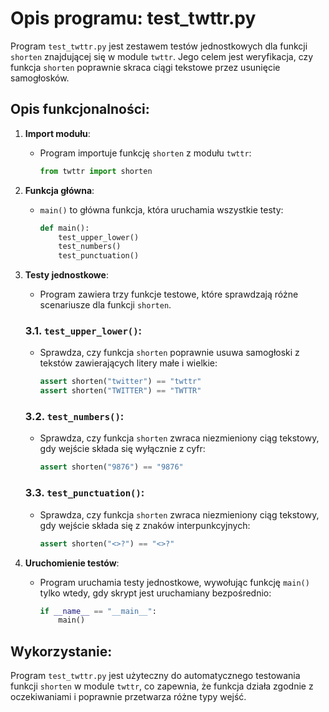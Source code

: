 # Opis programu: test_twttr.py

Program `test_twttr.py` jest zestawem testów jednostkowych dla funkcji `shorten` znajdującej się w module `twttr`. Jego celem jest weryfikacja, czy funkcja `shorten` poprawnie skraca ciągi tekstowe przez usunięcie samogłosków.

## Opis funkcjonalności:

1. **Import modułu**:
   - Program importuje funkcję `shorten` z modułu `twttr`:
     ```python
     from twttr import shorten
     ```

2. **Funkcja główna**:
   - `main()` to główna funkcja, która uruchamia wszystkie testy:
     ```python
     def main():
         test_upper_lower()
         test_numbers()
         test_punctuation()
     ```

3. **Testy jednostkowe**:
   - Program zawiera trzy funkcje testowe, które sprawdzają różne scenariusze dla funkcji `shorten`.

   ### 3.1. `test_upper_lower()`:
   - Sprawdza, czy funkcja `shorten` poprawnie usuwa samogłoski z tekstów zawierających litery małe i wielkie:
     ```python
     assert shorten("twitter") == "twttr"
     assert shorten("TWITTER") == "TWTTR"
     ```

   ### 3.2. `test_numbers()`:
   - Sprawdza, czy funkcja `shorten` zwraca niezmieniony ciąg tekstowy, gdy wejście składa się wyłącznie z cyfr:
     ```python
     assert shorten("9876") == "9876"
     ```

   ### 3.3. `test_punctuation()`:
   - Sprawdza, czy funkcja `shorten` zwraca niezmieniony ciąg tekstowy, gdy wejście składa się z znaków interpunkcyjnych:
     ```python
     assert shorten("<>?") == "<>?"
     ```

4. **Uruchomienie testów**:
   - Program uruchamia testy jednostkowe, wywołując funkcję `main()` tylko wtedy, gdy skrypt jest uruchamiany bezpośrednio:
     ```python
     if __name__ == "__main__":
         main()
     ```

## Wykorzystanie:
Program `test_twttr.py` jest użyteczny do automatycznego testowania funkcji `shorten` w module `twttr`, co zapewnia, że funkcja działa zgodnie z oczekiwaniami i poprawnie przetwarza różne typy wejść.

